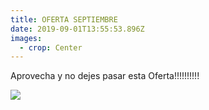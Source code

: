 ```yaml
---
title: OFERTA SEPTIEMBRE
date: 2019-09-01T13:55:53.896Z
images:
  - crop: Center
---
```

Aprovecha y no dejes pasar esta Oferta!!!!!!!!!!

![](/media/oferta.jpg)
